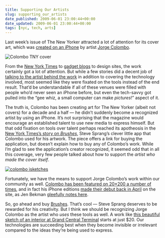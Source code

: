 ```yaml
---
title: Supporting Our Artists
slug: supporting_our_artists
date_published: 2009-06-01 23:00:44+00:00
date_updated: 2009-06-01 23:00:44+00:00
tags: [nyc, tech, arts]
---
```

Last week’s issue of The New Yorker attracted a lot of attention for its cover art, which was [created on an iPhone](http://www.newyorker.com/online/blogs/tny/2009/05/jorge-colombo-iphone-cover.html) by artist [Jorge Colombo](http://www.jorgecolombo.com/).

![Colombo TNY cover](/images/colombo-cover.jpg)

From the [New York Times](http://www.nytimes.com/2009/05/25/business/media/25yorker.html?_r=1) to [gadget blogs](http://gizmodo.com/5268926/june-1st-new-yorker-cover-drawn-entirely-on-the-iphone) to design sites, the work certainly got a lot of attention. But while a few stories did a decent job of [talking to the artist behind the work](http://news.cnet.com/8301-1023_3-10250989-93.html) in addition to covering the technology involved, most seemed like they were fixated on the tools instead of the end result. That’d be understandable if all of these venues were filled with people who’d never seen an iPhone before, but even the tech-savvy got pulled into the “gee whiz, a small computer can make *pictures*!” aspect of it.

The truth is, Colombo has been creating art for The New Yorker (albeit not covers) for a decade and a half — he didn’t suddenly become a recognized artist by using an iPhone. It’s not surprising that the magazine would encourage an established talent to use new media to express himself. But that odd fixation on tools over talent perhaps reached its apotheosis in the [New York Times’s story on *Brushes*](http://bits.blogs.nytimes.com/2009/05/27/new-yorker-iphone-cover-boosts-sales-for-brushes-app/), Steve Sprang’s clever little app that Colombo used for his artwork. The piece offers a link for buying the application, but doesn’t explain how to buy any of Colombo’s work. While I’m glad to see the application’s creator recognized, it seemed odd that in all this coverage, very few people talked about how to support the *artist who made the cover itself*.

[![colombo isketches](/images/colombo_isketch-thumbs.jpg)](http://www.20x200.com/aaa/jorge-colombo/)

Fortunately, we have the means to support Jorge Colombo’s work within our community as well. [Colombo has been featured on 20×200 a number of times](http://www.20x200.com/aaa/jorge-colombo/), and in fact his iPhone editions [made their debut back in April](http://www.20x200.com/email/edition-announcement-156-jorge-colombo.html) on the site, as Jen Bekman [gleefully notes here](http://www.20x200.com/email/jorge-colombo-reprise2.html).

So, go ahead and buy [Brushes](http://click.linksynergy.com/fs-bin/stat?id=G1XDwsbNcos&amp;offerid=146261&amp;type=3&amp;subid=0&amp;tmpid=1826&amp;RD_PARM1=http%253A%252F%252Fitunes.apple.com%252FWebObjects%252FMZStore.woa%252Fwa%252FviewSoftware%253Fid%253D288230264%2526mt%253D8%2526uo%253D6%2526partnerId%253D30). That’s cool — Steve Sprang deserves to be rewarded for his creativity. But I think we should be recognizing Jorge Colombo as the artist who *uses* these tools as well. A work like [this beautiful sketch of an interior at Grand Central Terminal](http://www.20x200.com/checkout/art/2009/05/isketch104.html) starts at just $20. Our technologies are succeeding best when they become invisible or irrelevant compared to the ideas they’re being used to express.
